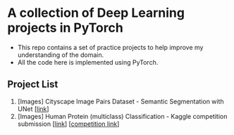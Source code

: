 # A collection of Deep Learning projects in PyTorch
* This repo contains a set of practice projects to help improve my understanding of the domain. 
* All the code here is implemented using PyTorch. 

## Project List
1. [Images] Cityscape Image Pairs Dataset - Semantic Segmentation with UNet [[link](https://github.com/sudharshan-chakra/Deep-Learning-Projects.PyTorch/blob/master/1-semantic-segmentation-Autonomous-vehicles-UNet.ipynb)]
2. [Images] Human Protein (multiclass) Classification - Kaggle competition submission [[link](https://github.com/sudharshan-chakra/Deep-Learning-Projects.PyTorch/blob/master/2-human-protein-classification.ipynb)] [[competition link](https://www.kaggle.com/c/jovian-pytorch-z2g)]
